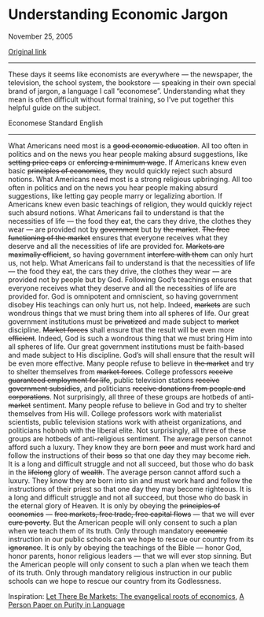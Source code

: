 Understanding Economic Jargon
=============================

November 25, 2005

[Original link](http://www.aaronsw.com/weblog/understandingeconomics)

* * * * *

These days it seems like economists are everywhere — the newspaper, the
television, the school system, the bookstore — speaking in their own
special brand of jargon, a language I call “economese”. Understanding
what they mean is often difficult without formal training, so I’ve put
together this helpful guide on the subject.

  Economese                                                                                                                                                                                                                                                                                                                                                                                                                                               Standard English
  ------------------------------------------------------------------------------------------------------------------------------------------------------------------------------------------------------------------------------------------------------------------------------------------------------------------------------------------------------------------------------------------------------------------------------------------------------- ------------------------------------------------------------------------------------------------------------------------------------------------------------------------------------------------------------------------------------------------------------------------------------------------------------------------------------------------------------------------------------------------------------------
  What Americans need most is a ~~good economic education~~. All too often in politics and on the news you hear people making absurd suggestions, like ~~setting price caps~~ or ~~enforcing a minimum wage~~. If Americans knew even basic ~~principles of economics~~, they would quickly reject such absurd notions.                                                                                                                                   What Americans need most is a strong religious upbringing. All too often in politics and on the news you hear people making absurd suggestions, like letting gay people marry or legalizing abortion. If Americans knew even basic teachings of religion, they would quickly reject such absurd notions.
  What Americans fail to understand is that the necessities of life — the food they eat, the cars they drive, the clothes they wear — are provided not by ~~government~~ but by ~~the market~~. ~~The free functioning of the market~~ ensures that everyone receives what they deserve and all the necessities of life are provided for. ~~Markets are maximally efficient~~, so having government ~~interfere with them~~ can only hurt us, not help.   What Americans fail to understand is that the necessities of life — the food they eat, the cars they drive, the clothes they wear — are provided not by people but by God. Following God’s teachings ensures that everyone receives what they deserve and all the necessities of life are provided for. God is omnipotent and omniscient, so having government disobey His teachings can only hurt us, not help.
  Indeed, ~~markets~~ are such wondrous things that we must bring them into all spheres of life. Our great government institutions must be ~~privatized~~ and made subject to ~~market~~ discipline. ~~Market forces~~ shall ensure that the result will be even more ~~efficient~~.                                                                                                                                                                      Indeed, God is such a wondrous thing that we must bring Him into all spheres of life. Our great government institutions must be faith-based and made subject to His discipline. God’s will shall ensure that the result will be even more effective.
  Many people refuse to believe in ~~the market~~ and try to shelter themselves from ~~market forces~~. College professors ~~receive guaranteed employment for life~~, public television stations ~~receive government subsidies~~, and politicians ~~receive donations from people and corporations~~. Not surprisingly, all three of these groups are hotbeds of anti-~~market~~ sentiment.                                                             Many people refuse to believe in God and try to shelter themselves from His will. College professors work with materialist scientists, public television stations work with atheist organizations, and politicians hobnob with the liberal elite. Not surprisingly, all three of these groups are hotbeds of anti-religious sentiment.
  The average person cannot afford such a luxury. They know they are born ~~poor~~ and must work hard and follow the instructions of their ~~boss~~ so that one day they may become ~~rich~~. It is a long and difficult struggle and not all succeed, but those who do bask in the ~~lifelong~~ glory of ~~wealth~~.                                                                                                                                     The average person cannot afford such a luxury. They know they are born into sin and must work hard and follow the instructions of their priest so that one day they may become righteous. It is a long and difficult struggle and not all succeed, but those who do bask in the eternal glory of Heaven.
  It is only by obeying the ~~principles of economics~~ — ~~free markets, free trade, free capital flows~~ — that we will ever ~~cure poverty~~. But the American people will only consent to such a plan when we teach them of its truth. Only through mandatory ~~economic~~ instruction in our public schools can we hope to rescue our country from its ~~ignorance~~.                                                                                It is only by obeying the teachings of the Bible — honor God, honor parents, honor religious leaders — that we will ever stop sinning. But the American people will only consent to such a plan when we teach them of its truth. Only through mandatory religious instruction in our public schools can we hope to rescue our country from its Godlessness.

Inspiration: [Let There Be Markets: The evangelical roots of
economics](http://www.mindfully.org/Industry/2005/Evangelical-Economics1may05.htm),
[A Person Paper on Purity in
Language](http://www.cs.virginia.edu/~evans/cs655/readings/purity.html)
